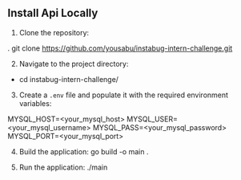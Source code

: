 ## Install Api Locally

1. Clone the repository:

. git clone https://github.com/yousabu/instabug-intern-challenge.git

2. Navigate to the project directory:
- cd instabug-intern-challenge/

3. Create a `.env` file and populate it with the required environment variables:

MYSQL_HOST=<your_mysql_host>
MYSQL_USER=<your_mysql_username>
MYSQL_PASS=<your_mysql_password>
MYSQL_PORT=<your_mysql_port>

4. Build the application:
go build -o main .

5. Run the application:
./main

<!-- # Wow Such Program

This program is very simple, it connects to a MySQL database based on the following env vars:
* MYSQL_HOST
* MYSQL_USER
* MYSQL_PASS
* MYSQL_PORT

And exposes itself on port 9090:
* On `/healthcheck` it returns an OK message, 
* On GET it returns all recorded rows.
* On POST it creates a new row.
* On PATCH it updates the creation date of the row with the same ID as the one specified in query parameter `id` -->
